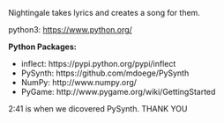 Nightingale takes lyrics and creates a song for them.

python3:
https://www.python.org/
 
<b>Python Packages:</b>
<ul>
<li>inflect: https://pypi.python.org/pypi/inflect</li>
<li>PySynth: https://github.com/mdoege/PySynth</li>
<li>NumPy: http://www.numpy.org/</li>
<li>PyGame: http://www.pygame.org/wiki/GettingStarted</li>
</ul>

2:41 is when we dicovered PySynth.
THANK YOU
